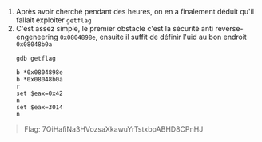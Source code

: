 1. Après avoir cherché pendant des heures, on en a finalement déduit qu'il fallait exploiter `getflag`
2. C'est assez simple, le premier obstacle c'est la sécurité anti reverse-engeneering `0x0804898e`, ensuite il suffit de définir l'uid au bon endroit `0x08048b0a`
   ```
   gdb getflag

   b *0x0804898e
   b *0x08048b0a
   r
   set $eax=0x42
   n
   set $eax=3014
   n
   ```

> Flag: 7QiHafiNa3HVozsaXkawuYrTstxbpABHD8CPnHJ
